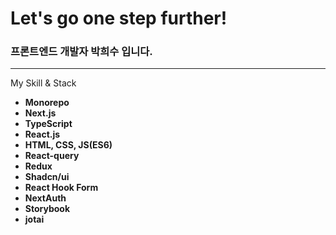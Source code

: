 
<h1>Let's go one step further!</h1>
<h3>프론트엔드 개발자 박희수 입니다.</h3>
<hr/>

My Skill & Stack
- **Monorepo**
- **Next.js**
- **TypeScript**
- **React.js**
- **HTML, CSS, JS(ES6)**
- **React-query**
- **Redux**
- **Shadcn/ui**
- **React Hook Form**
- **NextAuth**
- **Storybook**
- **jotai**
